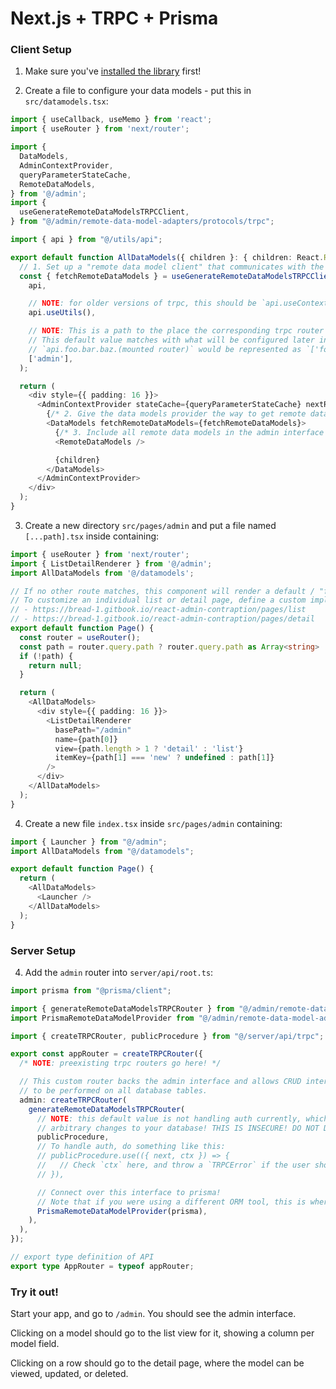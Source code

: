 # Next.js + TRPC + Prisma

### Client Setup
1. Make sure you've [installed the library](./initial.md) first!

2. Create a file to configure your data models - put this in `src/datamodels.tsx`:
```typescript
import { useCallback, useMemo } from 'react';
import { useRouter } from 'next/router';

import {
  DataModels,
  AdminContextProvider,
  queryParameterStateCache,
  RemoteDataModels,
} from '@/admin';
import {
  useGenerateRemoteDataModelsTRPCClient,
} from "@/admin/remote-data-model-adapters/protocols/trpc";

import { api } from "@/utils/api";

export default function AllDataModels({ children }: { children: React.ReactNode}) {
  // 1. Set up a "remote data model client" that communicates with the server over trpc.
  const { fetchRemoteDataModels } = useGenerateRemoteDataModelsTRPCClient(
    api,

    // NOTE: for older versions of trpc, this should be `api.useContext()`
    api.useUtils(),

    // NOTE: This is a path to the place the corresponding trpc router is mounted.
    // This default value matches with what will be configured later in this guide.
    // `api.foo.bar.baz.(mounted router)` would be represented as `['foo', 'bar', 'baz']`
    ['admin'],
  );

  return (
    <div style={{ padding: 16 }}>
      <AdminContextProvider stateCache={queryParameterStateCache} nextRouter={useRouter()}>
        {/* 2. Give the data models provider the way to get remote data models */}
        <DataModels fetchRemoteDataModels={fetchRemoteDataModels}>
          {/* 3. Include all remote data models in the admin interface */}
          <RemoteDataModels />

          {children}
        </DataModels>
      </AdminContextProvider>
    </div>
  );
}
```

3. Create a new directory `src/pages/admin` and put a file named `[...path].tsx` inside containing:
```typescript
import { useRouter } from 'next/router';
import { ListDetailRenderer } from '@/admin';
import AllDataModels from '@/datamodels';

// If no other route matches, this component will render a default / "fallback" list or detail page
// To customize an individual list or detail page, define a custom implementation for it:
// - https://bread-1.gitbook.io/react-admin-contraption/pages/list
// - https://bread-1.gitbook.io/react-admin-contraption/pages/detail
export default function Page() {
  const router = useRouter();
  const path = router.query.path ? router.query.path as Array<string> : null;
  if (!path) {
    return null;
  }

  return (
    <AllDataModels>
      <div style={{ padding: 16 }}>
        <ListDetailRenderer
          basePath="/admin"
          name={path[0]}
          view={path.length > 1 ? 'detail' : 'list'}
          itemKey={path[1] === 'new' ? undefined : path[1]}
        />
      </div>
    </AllDataModels>
  );
}
```

4. Create a new file `index.tsx` inside `src/pages/admin` containing:
```typescript
import { Launcher } from "@/admin";
import AllDataModels from "@/datamodels";

export default function Page() {
  return (
    <AllDataModels>
      <Launcher />
    </AllDataModels>
  );
}
```

### Server Setup
4. Add the `admin` router into `server/api/root.ts`:
```typescript
import prisma from "@prisma/client";

import { generateRemoteDataModelsTRPCRouter } from "@/admin/remote-data-model-adapters/protocols/trpc";
import PrismaRemoteDataModelProvider from "@/admin/remote-data-model-adapters/datastores/prisma";

import { createTRPCRouter, publicProcedure } from "@/server/api/trpc";

export const appRouter = createTRPCRouter({
  /* NOTE: preexisting trpc routers go here! */

  // This custom router backs the admin interface and allows CRUD interactions
  // to be performed on all database tables.
  admin: createTRPCRouter(
    generateRemoteDataModelsTRPCRouter(
      // NOTE: this default value is not handling auth currently, which means any user can make
      // arbitrary changes to your database! THIS IS INSECURE! DO NOT DEPLOY THIS INTO PRODUCTION!
      publicProcedure,
      // To handle auth, do something like this:
      // publicProcedure.use(({ next, ctx }) => {
      //   // Check `ctx` here, and throw a `TRPCError` if the user shouldn't be given access.
      // }),

      // Connect over this interface to prisma!
      // Note that if you were using a different ORM tool, this is where you'd plug that in!
      PrismaRemoteDataModelProvider(prisma),
    ),
  ),
});

// export type definition of API
export type AppRouter = typeof appRouter;
```


### Try it out!
Start your app, and go to `/admin`. You should see the admin interface.

Clicking on a model should go to the list view for it, showing a column per model field.

Clicking on a row should go to the detail page, where the model can be viewed, updated, or deleted.
